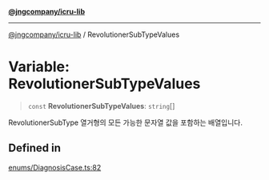 [**@jngcompany/icru-lib**](../README.md)

***

[@jngcompany/icru-lib](../globals.md) / RevolutionerSubTypeValues

# Variable: RevolutionerSubTypeValues

> `const` **RevolutionerSubTypeValues**: `string`[]

RevolutionerSubType 열거형의 모든 가능한 문자열 값을 포함하는 배열입니다.

## Defined in

[enums/DiagnosisCase.ts:82](https://github.com/jngcompany/icru-lib/blob/761e262af29fb19aea42bf1fcdb824ee624d8160/src/enums/DiagnosisCase.ts#L82)
